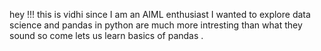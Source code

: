 hey !!!
this is vidhi since I am an AIML  enthusiast I wanted to explore data science and pandas in python are much more intresting than what they sound so come lets us learn basics of pandas .
